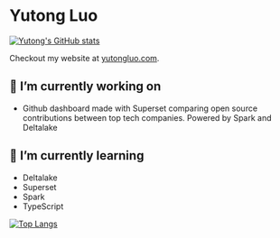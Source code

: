 # Yutong Luo

[![Yutong's GitHub stats](https://github-readme-stats.vercel.app/api?username=yutongluo&show_icons=true&theme=radical)](https://github.com/anuraghazra/github-readme-stats)

Checkout my website at [yutongluo.com](yutongluo.com).

## 🔭 I’m currently working on 
- Github dashboard made with Superset comparing open source contributions between top tech companies. Powered by Spark and Deltalake
## 🌱 I’m currently learning 
- Deltalake
- Superset
- Spark
- TypeScript

[![Top Langs](https://github-readme-stats.vercel.app/api/top-langs/?username=yutongluo&show_icons=true&theme=radical)](https://github.com/anuraghazra/github-readme-stats)


